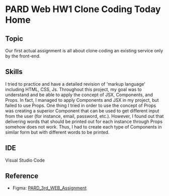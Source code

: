 # PARD Web HW1 Clone Coding Today Home
## Topic
Our first actual assignment is all about clone coding an existing service only by the front-end.

## Skills
I tried to practice and have a detailed revision of 'markup language' including HTML, CSS, Js.
Throughout this project, my goal was to understand and be able to apply the concept of JSX, Components, and Props.
In fact, I managed to apply Components and JSX in my project, but failed to use Props.
One thing I tried in order to use the concept of Props was creating a superior Component that can be used to get different input from the user (for instance, email, password, etc.).
However, I found out that delivering words that should be printed out for each instance through Props somehow does not work.
Thus, I had to create each type of Components in similar form but with different words to be printed.

## IDE
Visual Studio Code

## Reference
- Figma: [PARD_3rd_WEB_Assignment](https://www.figma.com/file/NnwemC1zgBwMLPRpDgB5uh/PARD_3rd_WEB_Assignment?type=design&node-id=0%3A1&mode=design&t=M5P3xgMNydr1INo2-1)
